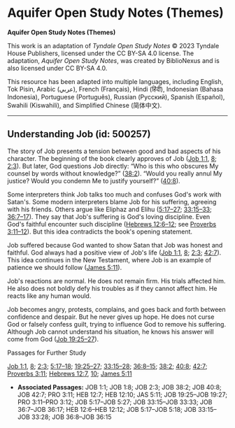 # Aquifer Open Study Notes (Themes)

**Aquifer Open Study Notes (Themes)**

This work is an adaptation of *Tyndale Open Study Notes* © 2023 Tyndale House Publishers, licensed under the CC BY\-SA 4\.0 license. The adaptation, *Aquifer Open Study Notes*, was created by BiblioNexus and is also licensed under CC BY\-SA 4\.0\.

This resource has been adapted into multiple languages, including English, Tok Pisin, Arabic (عربي), French (Français), Hindi (हिंदी), Indonesian (Bahasa Indonesia), Portuguese (Português), Russian (Русский), Spanish (Español), Swahili (Kiswahili), and Simplified Chinese (简体中文).



--------------------------------

## Understanding Job (id: 500257)

The story of Job presents a tension between good and bad aspects of his character. The beginning of the book clearly approves of Job ([Job 1:1](https://ref.ly/Job1:1), [8](https://ref.ly/Job1:8); [2:3](https://ref.ly/Job2:3)). But later, God questions Job directly: “Who is this who obscures My counsel by words without knowledge?” ([38:2](https://ref.ly/Job38:2)). “Would you really annul My justice? Would you condemn Me to justify yourself?” ([40:8](https://ref.ly/Job40:8)).

Some interpreters think Job talks too much and confuses God's work with Satan's. Some modern interpreters blame Job for his suffering, agreeing with his friends. Others argue like Eliphaz and Elihu ([5:17–27](https://ref.ly/Job5:17-Job5:27); [33:15–33](https://ref.ly/Job33:15-Job33:33); [36:7–17](https://ref.ly/Job36:7-Job36:17)). They say that Job's suffering is God's loving discipline. Even God's faithful encounter such discipline ([Hebrews 12:6–12](https://ref.ly/Heb12:6-Heb12:12); see [Proverbs 3:11–12](https://ref.ly/Prov3:11-Prov3:12)). But this idea contradicts the book's opening statement.

Job suffered because God wanted to show Satan that Job was honest and faithful. God always had a positive view of Job's life ([Job 1:1](https://ref.ly/Job1:1), [8](https://ref.ly/Job1:8); [2:3](https://ref.ly/Job2:3); [42:7](https://ref.ly/Job42:7)). This idea continues in the New Testament, where Job is an example of patience we should follow ([James 5:11](https://ref.ly/Jas5:11)).

Job's reactions are normal. He does not remain firm. His trials affected him. He also does not boldly defy his troubles as if they cannot affect him. He reacts like any human would. 

Job becomes angry, protests, complains, and goes back and forth between confidence and despair. But he never gives up hope. He does not curse God or falsely confess guilt, trying to influence God to remove his suffering. Although Job cannot understand his situation, he knows his answer will come from God ([Job 19:25–27](https://ref.ly/Job19:25-Job19:27)).

Passages for Further Study

[Job 1:1](https://ref.ly/Job1:1), [8](https://ref.ly/Job1:8); [2:3](https://ref.ly/Job2:3); [5:17–18](https://ref.ly/Job5:17-Job5:18); [19:25–27](https://ref.ly/Job19:25-Job19:27); [33:15–28](https://ref.ly/Job33:15-Job33:28); [36:8–15](https://ref.ly/Job36:8-Job36:15); [38:2](https://ref.ly/Job38:2); [40:8](https://ref.ly/Job40:8); [42:7](https://ref.ly/Job42:7); [Proverbs 3:11](https://ref.ly/Prov3:11); [Hebrews 12:7](https://ref.ly/Heb12:7), [10](https://ref.ly/Heb12:10); [James 5:11](https://ref.ly/Jas5:11)

* **Associated Passages:** JOB 1:1; JOB 1:8; JOB 2:3; JOB 38:2; JOB 40:8; JOB 42:7; PRO 3:11; HEB 12:7; HEB 12:10; JAS 5:11; JOB 19:25–JOB 19:27; PRO 3:11–PRO 3:12; JOB 5:17–JOB 5:27; JOB 33:15–JOB 33:33; JOB 36:7–JOB 36:17; HEB 12:6–HEB 12:12; JOB 5:17–JOB 5:18; JOB 33:15–JOB 33:28; JOB 36:8–JOB 36:15

